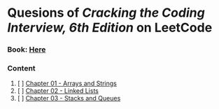# Quesions of  _Cracking the Coding Interview, 6th Edition_ on LeetCode

### Book: [Here](https://github.com/Avinash987/Coding/blob/master/Cracking-the-Coding-Interview-6th-Edition-189-Programming-Questions-and-Solutions.pdf)

### Content

1. [ ] [Chapter 01 - Arrays and Strings](chapter-01%2FREADME.md)
2. [ ] [Chapter 02 - Linked Lists]()
3. [ ] [Chapter 03 - Stacks and Queues]()
